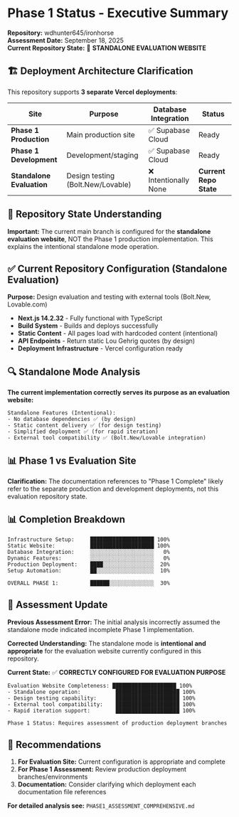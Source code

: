 # Phase 1 Status - Executive Summary

**Repository:** wdhunter645/ironhorse  
**Assessment Date:** September 18, 2025  
**Current Repository State:** 🎯 **STANDALONE EVALUATION WEBSITE**

## 🏗️ Deployment Architecture Clarification

This repository supports **3 separate Vercel deployments**:

| Site | Purpose | Database Integration | Status |
|------|---------|---------------------|--------|
| **Phase 1 Production** | Main production site | ✅ Supabase Cloud | Ready |
| **Phase 1 Development** | Development/staging | ✅ Supabase Cloud | Ready |
| **Standalone Evaluation** | Design testing (Bolt.New/Lovable) | ❌ Intentionally None | **Current Repo State** |

## 🎯 Repository State Understanding

**Important:** The current main branch is configured for the **standalone evaluation website**, NOT the Phase 1 production implementation. This explains the intentional standalone mode operation.

## ✅ Current Repository Configuration (Standalone Evaluation)

**Purpose:** Design evaluation and testing with external tools (Bolt.New, Lovable.com)

- **Next.js 14.2.32** - Fully functional with TypeScript
- **Build System** - Builds and deploys successfully  
- **Static Content** - All pages load with hardcoded content (intentional)
- **API Endpoints** - Return static Lou Gehrig quotes (by design)
- **Deployment Infrastructure** - Vercel configuration ready

## 🔍 Standalone Mode Analysis

**The current implementation correctly serves its purpose as an evaluation website:**

```
Standalone Features (Intentional):
- No database dependencies ✅ (by design)
- Static content delivery ✅ (for design testing)
- Simplified deployment ✅ (for rapid iteration)
- External tool compatibility ✅ (Bolt.New/Lovable integration)
```

## 📊 Phase 1 vs Evaluation Site

**Clarification:** The documentation references to "Phase 1 Complete" likely refer to the separate production and development deployments, not this evaluation repository state.

## 📊 Completion Breakdown

```
Infrastructure Setup:     ████████████████████ 100%
Static Website:           ████████████████████ 100%  
Database Integration:     ░░░░░░░░░░░░░░░░░░░░   0%
Dynamic Features:         ░░░░░░░░░░░░░░░░░░░░   0%
Production Deployment:    ████░░░░░░░░░░░░░░░░  20%
Setup Automation:         ██░░░░░░░░░░░░░░░░░░  10%

OVERALL PHASE 1:          ██████░░░░░░░░░░░░░░  30%
```

## 🚨 Assessment Update

**Previous Assessment Error:** The initial analysis incorrectly assumed the standalone mode indicated incomplete Phase 1 implementation.

**Corrected Understanding:** The standalone mode is **intentional and appropriate** for the evaluation website currently configured in this repository.

**Current State:** ✅ **CORRECTLY CONFIGURED FOR EVALUATION PURPOSE**

```
Evaluation Website Completeness: ████████████████████ 100%
- Standalone operation:           ████████████████████ 100%  
- Design testing capability:      ████████████████████ 100%
- External tool compatibility:    ████████████████████ 100%
- Rapid iteration support:        ████████████████████ 100%

Phase 1 Status: Requires assessment of production deployment branches
```

## 🎯 Recommendations

1. **For Evaluation Site:** Current configuration is appropriate and complete
2. **For Phase 1 Assessment:** Review production deployment branches/environments
3. **Documentation:** Consider clarifying which deployment each documentation file references

**For detailed analysis see:** `PHASE1_ASSESSMENT_COMPREHENSIVE.md`